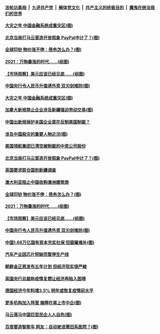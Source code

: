 ####  [法轮功真相](../../../../basic/blob/master/README.md?t=01140631) &nbsp;|&nbsp; [九评共产党](../../../../9ping.md/blob/master/README.md?t=01140631) &nbsp;|&nbsp; [解体党文化](../../../../jtdwh.md/blob/master/README.md?t=01140631)  &nbsp;|&nbsp; [共产主义的终极目的](../../../../gczydzjmd.md/blob/master/README.md?t=01140631) &nbsp;|&nbsp; [魔鬼在统治我们的世界](../../../../mgztzwmdsj.md/blob/master/README.md?t=01140631) 

#### [大灾之年 中国金融系统成重灾区(图)](../pages/p5/959032.md?t=01140631) 

#### [北京当局打马云营造开放假象 PayPal中计了？(图)](../pages/p5/959007.md?t=01140631) 

#### [全球印钞 物价涨不停：债务怎么办？(图)](../pages/p5/958945.md?t=01140631) 

#### [2021：万物暴涨的时代……(组图)](../pages/p5/958940.md?t=01140631) 

#### [【市场观察】美元应该已经见底……(组图)](../pages/p5/958931.md?t=01140631) 

#### [中国央行令人民币升值诱外资 双刃剑难防(图)](../pages/p5/958895.md?t=01140631) 

#### [大灾之年 中国金融系统成重灾区(图)](../pages/p5/959032.md?t=01140631) 

#### [加拿大新规禁止企业涉及新疆强迫劳动交易(图)](../pages/p5/959030.md?t=01140631) 

#### [中国出新规保护本国企业意在反制美国制裁？](../pages/p5/959027.md?t=01140631) 

#### [涉及中国股灾的重要人物近况(图)](../pages/p5/959023.md?t=01140631) 

#### [美国领航集团已清空被制裁的中资公司股份](../pages/p5/959013.md?t=01140631) 

#### [北京当局打马云营造开放假象 PayPal中计了？(图)](../pages/p5/959007.md?t=01140631) 

#### [英国要求联合国到新疆调查](../pages/p5/959000.md?t=01140631) 

#### [澳大利亚阻止中国收购澳洲建筑商](../pages/p5/958999.md?t=01140631) 

#### [全球印钞 物价涨不停：债务怎么办？(图)](../pages/p5/958945.md?t=01140631) 

#### [2021：万物暴涨的时代……(组图)](../pages/p5/958940.md?t=01140631) 

#### [【市场观察】美元应该已经见底……(组图)](../pages/p5/958931.md?t=01140631) 

#### [中国央行令人民币升值诱外资 双刃剑难防(图)](../pages/p5/958895.md?t=01140631) 

#### [中国1.68万亿国有资本充实社保 但窟窿难补(图)](../pages/p5/958891.md?t=01140631) 

#### [汽车产业因芯片短缺而暂停生产线](../pages/p5/958887.md?t=01140631) 

#### [朝鲜金正恩发布五年计划 但经济现实很严峻](../pages/p5/958885.md?t=01140631) 

#### [英国央行总裁称疫情复燃让经济再陷入困境](../pages/p5/958882.md?t=01140631) 

#### [德国经济今年料增3.5% 明年或恢复疫情前水平](../pages/p5/958881.md?t=01140631) 

#### [更多机构加入阵营 摘牌在美上市中企(图)](../pages/p5/958874.md?t=01140631) 

#### [马云落马中国巨型民企人人自危(图)](../pages/p5/958811.md?t=01140631) 

#### [百度要造智能车 网友：自动驶进莆田系医院？(图)](../pages/p5/958810.md?t=01140631) 

